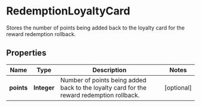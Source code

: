 

# RedemptionLoyaltyCard

Stores the number of points being added back to the loyalty card for the reward redemption rollback.

## Properties

| Name | Type | Description | Notes |
|------------ | ------------- | ------------- | -------------|
|**points** | **Integer** | Number of points being added back to the loyalty card for the reward redemption rollback. |  [optional] |



